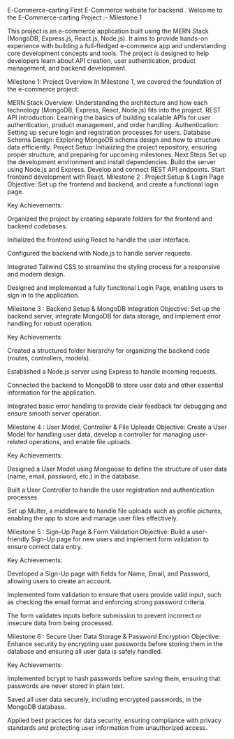 E-Commerce-carting
First E-Commerce website for backend . Welcome to the E-Commerce-carting Project :- Milestone 1

This project is an e-commerce application built using the MERN Stack (MongoDB, Express.js, React.js, Node.js). It aims to provide hands-on experience with building a full-fledged e-commerce app and understanding core development concepts and tools. The project is designed to help developers learn about API creation, user authentication, product management, and backend development.

Milestone 1: Project Overview
In Milestone 1, we covered the foundation of the e-commerce project:

MERN Stack Overview: Understanding the architecture and how each technology (MongoDB, Express, React, Node.js) fits into the project.
REST API Introduction: Learning the basics of building scalable APIs for user authentication, product management, and order handling.
Authentication: Setting up secure login and registration processes for users.
Database Schema Design: Exploring MongoDB schema design and how to structure data efficiently.
Project Setup: Initializing the project repository, ensuring proper structure, and preparing for upcoming milestones.
Next Steps
Set up the development environment and install dependencies.
Build the server using Node.js and Express.
Develop and connect REST API endpoints.
Start frontend development with React.
Milestone 2 : Project Setup & Login Page
Objective: Set up the frontend and backend, and create a functional login page.

Key Achievements:

Organized the project by creating separate folders for the frontend and backend codebases.

Initialized the frontend using React to handle the user interface.

Configured the backend with Node.js to handle server requests.

Integrated Tailwind CSS to streamline the styling process for a responsive and modern design.

Designed and implemented a fully functional Login Page, enabling users to sign in to the application.

Milestone 3 : Backend Setup & MongoDB Integration
Objective: Set up the backend server, integrate MongoDB for data storage, and implement error handling for robust operation.

Key Achievements:

Created a structured folder hierarchy for organizing the backend code (routes, controllers, models).

Established a Node.js server using Express to handle incoming requests.

Connected the backend to MongoDB to store user data and other essential information for the application.

Integrated basic error handling to provide clear feedback for debugging and ensure smooth server operation.

Milestone 4 : User Model, Controller & File Uploads
Objective: Create a User Model for handling user data, develop a controller for managing user-related operations, and enable file uploads.

Key Achievements:

Designed a User Model using Mongoose to define the structure of user data (name, email, password, etc.) in the database.

Built a User Controller to handle the user registration and authentication processes.

Set up Multer, a middleware to handle file uploads such as profile pictures, enabling the app to store and manage user files effectively.

Milestone 5 : Sign-Up Page & Form Validation
Objective: Build a user-friendly Sign-Up page for new users and implement form validation to ensure correct data entry.

Key Achievements:

Developed a Sign-Up page with fields for Name, Email, and Password, allowing users to create an account.

Implemented form validation to ensure that users provide valid input, such as checking the email format and enforcing strong password criteria.

The form validates inputs before submission to prevent incorrect or insecure data from being processed.

Milestone 6 : Secure User Data Storage & Password Encryption
Objective: Enhance security by encrypting user passwords before storing them in the database and ensuring all user data is safely handled.

Key Achievements:

Implemented bcrypt to hash passwords before saving them, ensuring that passwords are never stored in plain text.

Saved all user data securely, including encrypted passwords, in the MongoDB database.

Applied best practices for data security, ensuring compliance with privacy standards and protecting user information from unauthorized access.

